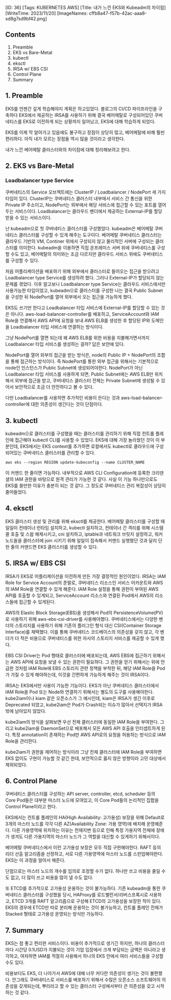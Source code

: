 [ID: 36]
[Tags: KUBERNETES AWS]
[Title: 내가 느낀 EKS와 Kubeadm의 차이점]
[WriteTime: 2023/11/20]
[ImageNames: cffb8a47-f57b-42ac-aaa8-sd8g7sd9bf42.png]

## Contents

1. Preamble
2. EKS vs Bare-Metal
3. kubectl
4. eksctl
5. IRSA w/ EBS CSI
6. Control Plane
7. Summary

## 1. Preamble


EKS를 언젠간 깊게 학습해야지 계획은 하고있었다. 블로그의 CI/CD 파이프라인을 구축하다 EKS에서 제공하는 IRSA를 사용하기 위해 결국 베어메탈로 구성되어있던 쿠버네티스를 EKS로 이전하게 되는 상황까지 일어났고, EKS에 대해 학습하게 되었다.

EKS를 이제 막 알아가고 있음에도 불구하고 장점이 상당히 많고, 베어메탈에 비해 훨씬 편리하다. 아직 내가 모르는 장점들 역시 많을 것이라고 생각한다.

내가 느낀 베어메탈 클러스터와의 차이점에 대해 정리해보려고 한다.

## 2. EKS vs Bare-Metal


### Loadbalancer type Service


쿠버네티스의 Service 오브젝트에는 ClusterIP / Loadbalancer / NodePort 세 가지 타입이 있다. ClusterIP는 쿠버네티스 클러스터 내부에서 서비스 간 통신을 위한 Private IP 주소이고, NodePort는 외부에서 해당 서비스에 접근할 수 있는 포트를 열어두는 서비스이다. Loadbalancer는 클라우드 벤더에서 제공하는 External-IP를 할당받을 수 있는 서비스이다.

난 kubeadm으로 첫 쿠버네티스 클러스터를 구성했었다. kubeadm은 베어메탈 쿠버네티스 클러스터를 구성할 수 있게 해주는 도구이다. 베어메탈 쿠버네티스 클러스터는 클라우드 기반의 VM, Continer 위에서 구성되지 않고 물리적인 서버에 구성되는 클러스터를 의미한다. kubeadm을 이용하면 직접 온프레미스 서버 위에 쿠버네티스를 구성할 수도 있고, 베어메탈의 의미와는 조금 다르지만 클라우드 서비스 위에도 쿠버네티스를 구성할 수 있다.

처음 어플리케이션을 배포하기 위해 외부에서 클러스터로 들어오는 접근을 받으려고 Loadbalancer type Service를 생성하려 했다. 그러나 External-IP가 할당되지 않는 문제를 겪었다. 이후 알고보니 Loadbalancer type Service는 클라우드 서비스에서만 사용가능한 타입이었고, kubeadm으로 클러스터를 구성한 나는 결국 Public Subnet을 구성한 뒤 NodePort를 열어 외부에서 오는 접근을 가능하게 했다.

EKS도 쓰기만 한다고 Loadbalancer 타입 서비스에 External-IP를 할당할 수 있는 것은 아니다. aws-load-balancer-controller를 배포하고, ServiceAccount와 IAM Role을 연결해서 AWS API에 요청을 보내 AWS ELB를 생성한 후 할당된 IP와 도메인을 Loadbalancer 타입 서비스에 연결하는 방식이다.

그냥 NodePort를 열면 되는데 왜 AWS ELB를 위한 비용을 지불해가면서까지 Loadbalancer 타입 서비스를 생성하는 걸까? 답은 보안에 있다.

NodePort를 열어 외부의 접근을 받는 방식은, node의 Public IP + NodePort의 조합을 통해 접근하는 방식이다. 즉 NodePort를 통한 외부 접근을 위해서는 기본적으로 node인 인스턴스가 Public Subnet에 생성되어야한다. NodePort가 아닌 Loadbalancer 타입 서비스를 사용하게 되면, Public Subnet에는 AWS ELB만 위치해서 외부에 접근을 받고, 쿠버네티스 클러스터 전체는 Private Subnet에 생성될 수 있어서 보안적으로 조금 더 안전하다고 볼 수 있다. 

다만 Loadbalancer를 사용하면 추가적인 비용이 든다는 것과 aws-load-balancer-controller에 대한 의존성이 생긴다는 것이 단점이다.

## 3. kubectl


kubeadm으로 클러스터를 구성했을 때는 클러스터를 관리하기 위해 직접 컨트롤 플레인에 접근해야 kubectl CLI를 사용할 수 있었다. EKS에 대해 가장 놀라웠던 것이 이 부분인데, EKS에서는 EKS context를 추가하면 로컬에서도 kubectl로 클라우드에 구성되어있는 쿠버네티스 클러스터를 관리할 수 있다.

```dockerfile
aws eks --region REGION update-kubeconfig --name CLUSTER_NAME
```


이 커맨드 한 줄이면 가능하다. 내부적으로 AWS CLI Configuration에 등록한 크리덴셜의 IAM 권한을 바탕으로 원격 관리가 가능한 것 같다. 사실 이 기능 하나만으로도 EKS를 쓸만한 이유가 충분히 되는 것 같다. 그 정도로 쿠버네티스 관리 복잡성이 상당히 줄어들었다.

## 4. eksctl


EKS 클러스터 생성 및 관리를 위해 eksctl를 제공한다. 베어메탈 클러스터를 구성할 때 일일이 컨테이너 런타임 설치하고, kubectl 설치하고, 컨테이너 간 격리를 위해 시스템 콜 호출 및 스왑 해제시키고, cni 설치하고, iptable과 네트워크 브릿지 설정하고, 워커노드들을 클러스터에 join 시키기 위해 일일이 접속해서 커맨드 실행했던 것과 달리 단 한 줄의 커맨드면 EKS 클러스터를 생성할 수 있다.

## 5. IRSA w/ EBS CSI


IRSA가 EKS로 어플리케이션을 이전하게 만든 가장 결정적인 원인이었다. IRSA는 IAM Role for Service Account의 준말로, 쿠버네티스 리소스인 서비스 어카운트와 AWS의 IAM Role을 연결할 수 있게 해준다. IAM Role 설정을 통해 권한이 부여된 AWS API를 호출할 수 있게되고, ServiceAccount 리소스와 연결된 Pod에서 AWS의 리소스들에 접근할 수 있게된다.

AWS의 Elastic Block Storage(EBS)을 생성해서 Pod의 PersistenceVolume(PV)로 사용하기 위해 aws-ebs-csi-driver를 사용해야했다. 쿠버네티스에서는 다양한 벤더의 스토리지를 사용하기 위해 기존의 플러그인 형식 대신 CSI(Container Storage Interface)를 채택했다. 이를 통해 쿠버네티스 코드베이스의 의존성을 갖지 않고, 각 벤더가 더 적은 비용으로 쿠버네티스를 위한 자사의 스토리지 서비스를 제공할 수 있게 했다.

EBS CSI Driver는 Pod 형태로 클러스터에 배포되는데, AWS EBS에 접근하기 위해서는 AWS API에 요청을 보낼 수 있는 권한이 필요하다. 그 권한을 얻기 위해서는 위에 언급한 것처럼 IAM Role에 EBS 스토리지 관련 정책을 부착한 뒤, 해당 IAM Role을 Pod가 가질 수 있게 해야하는데, 이것을 간편하게 가능하게 해주는 것이 IRSA이다. 

IRSA는 EKS에서만 사용이 가능한 기능이다. EKS가 아닌 쿠버네티스 클러스터에서 IAM Role을 Pod 또는 Node와 연결하기 위해서는 별도의 도구를 사용해야한다. kube2iam이나 kiam 같은 오픈소스가 그 예시인데, kiam은 IRSA가 생긴 이후로 Deprecated 되었고, kube2iam은 Pod가 Crash되는 이슈가 많아서 선택지가 IRSA 밖에 남아있지 않았다.

kube2iam의 방식을 살펴보면 우선 전체 클러스터에 동일한 IAM Role을 부여한다. 그리고 kube2iam을 DaemonSet으로 배포해서 모든 AWS API 호출을 인터셉트하게 된다. 특정 annotation이 존재하는 Pod만 AWS API로의 요청을 허용하는 방식으로 IAM Role을 관리한다.

kube2iam가 권한을 제어하는 방식이라 그냥 전체 클러스터에 IAM Role을 부여하면 EKS 없이도 구현이 가능할 것 같긴 한데, 보안적으로 옳지 않은 방향이라 고민 대상에서 제외되었다.

## 6. Control Plane


쿠버네티스 클러스터를 구성하는 API server, controller, etcd, scheduler 등의 Core Pod들은 대부분 마스터 노드에 모여있고, 이 Core Pod들의 논리적인 집합을 Control Plane이라고 한다.

EKS에서는 컨트롤 플레인의 HA(High Availability: 고가용성) 보장을 위해 Default로 3개의 마스터 노드를 각각 다른 AZ(Availability Zone: 가용 영역)에 배치해 운영해준다. 다른 가용영역에 위치하는 이유는 천재지변 등으로 인해 특정 가용지역 전체에 장애가 생겨도 다른 가용지역의 마스터 노드가 그 역할을 대신할 수 있게하기 위해서이다.

베어메탈 쿠버네티스에서 이런 고가용성 보장은 모두 직접 구현해야한다. RAFT 등의 리더 선출 알고리즘을 선정하고, 서로 다른 가용영역에 마스터 노드를 스핀업해야한다. EKS는 이 과정을 알아서 해준다. 

단점으로는 마스터 노드의 개수를 임의로 조정할 수가 없다. 하나만 쓰고 비용을 줄일 수도 없고, 더 많이 쓰고 비용을 많이 낼 수도 없다.

또 ETCD를 추가적으로 고가용성 운용하는 것이 불가능하다. 기존 kubeadm을 통한 쿠버네티스 클러스터를 구성했을 당시, HAProxy를 로드밸런서/리버스프록시로 사용하고, ETCD 3개를 RAFT 알고리즘으로 구성해 ETCD의 고가용성을 보장한 적이 있다. EKS의 경우에 ETCD만 따로 분리해 운용하는 것이 불가능하고, 컨트롤 플레인 전체가 Stacked 형태로 고가용성 운영되는 방식만 가능하다.

## 7. Summary


EKS는 참 좋고 편리한 서비스이다. 비용이 추가적으로 생기긴 하지만, 하나의 클러스터마다 시간당 0.1USD가 지불되는 것이 기업 입장에서 크게 부담되는 금액은 아니라고 생각하고, 여차하면 IAM를 적절히 사용해서 하나의 EKS 안에서 여러 서비스들을 구성할 수도 있다.

비용보다도 EKS, 더 나아가서 AWS에 대해 너무 커다란 의존성이 생기는 것이 불편했다. 안그래도 쿠버네티스로 서비스를 배포하기 위해서 수많은 오픈소스 소프트웨어의 의존성을 갖게되는데, 뿌리라고 할 수 있는 클러스터 구성에서부터 큰 의존성을 갖고 시작하는 것 같다.
